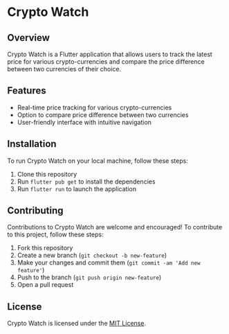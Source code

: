 # Crypto Watch

## Overview

Crypto Watch is a Flutter application that allows users to track the latest price for various crypto-currencies and compare the price difference between two currencies of their choice.

## Features

- Real-time price tracking for various crypto-currencies
- Option to compare price difference between two currencies
- User-friendly interface with intuitive navigation

## Installation

To run Crypto Watch on your local machine, follow these steps:

1. Clone this repository
2. Run `flutter pub get` to install the dependencies
3. Run `flutter run` to launch the application

## Contributing

Contributions to Crypto Watch are welcome and encouraged! To contribute to this project, follow these steps:

1. Fork this repository
2. Create a new branch (`git checkout -b new-feature`)
3. Make your changes and commit them (`git commit -am 'Add new feature'`)
4. Push to the branch (`git push origin new-feature`)
5. Open a pull request

## License

Crypto Watch is licensed under the [MIT License](https://opensource.org/licenses/MIT).
